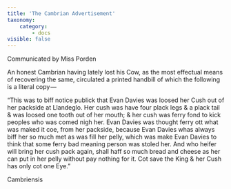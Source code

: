 ```yaml
---
title: 'The Cambrian Advertisement'
taxonomy:
    category:
        - docs
visible: false
---
```


<div class="author">Communicated by Miss Porden</div>

An honest Cambrian having lately lost his Cow, as the most effectual means of recovering the same, circulated a printed handbill of which the following is a literal copy —

“This was to biff notice publick that Evan Davies was loosed her Cush out of her packside at Llandeglo. Her cush was have four plack legs & a plack tail & was loosed one tooth out of her mouth; & her cush was ferry fond to kick peoples who was comed nigh her. Evan Davies was thought ferry ott what was maked it coe, from her packside, because Evan Davies whas always biff her so much met as was fill her pelly, which was make Evan Davies to think that some ferry bad meaning person was stoled her. And who heifer will bring her cush pack again, shall haff so much bread and cheese as her can put in her pelly without pay nothing for it. Cot save the King & her Cush has only cot one Eye.”

Cambriensis